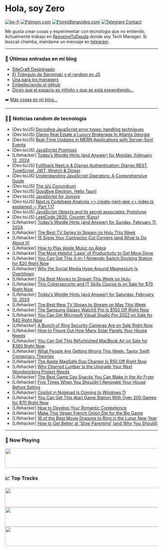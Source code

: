 # Hola, soy Zero

[![ko-fi](https://ko-fi.com/img/githubbutton_sm.svg)](https://ko-fi.com/J3J4N0LUK)
[![Patreon.com](https://img.shields.io/endpoint.svg?url=https%3A%2F%2Fshieldsio-patreon.vercel.app%2Fapi%3Fusername%3Dzerodragon%26type%3Dpatrons&style=for-the-badge)](https://patreon.com/zerodragon)
[![FloresBenavides.com](https://img.shields.io/website?down_message=oops&label=MiBlog&style=for-the-badge&up_message=online&url=https%3A%2F%2Ffloresbenavides.com)](https://floresbenavides.com)
[![Telegram Contact](https://img.shields.io/badge/escr%C3%ADbeme-ZeroDragon-%2326A5E4?style=for-the-badge&logo=telegram)](https://t.me/zerodragon)

Me gusta crear cosas y experimentar con tecnología que no entiendo.
Actualmente trabajo en [ResuelveTuDeuda](http://github.com/resuelve) donde soy Tech Manager.
Si buscas chamba, mandame un mensaje en [telegram](https://t.me/zerodragon).

---

### 📕 Últimas entradas en mi blog
<!-- BLOG-POST-LIST:START -->
- [SiteCraft Desplegado](https://floresbenavides.com/sitecraft-desplegado/)
- [El Triángulo de Sierpinski y el random en JS](https://floresbenavides.com/el-triangulo-de-sierpinski-y-el-random-en-js/)
- [Una para los managers](https://floresbenavides.com/una-para-los-managers/)
- [Embelleciendo el github](https://floresbenavides.com/embelleciendo-el-github/)
- [Dicen que el espacio es infinito y que se está expandiendo…](https://floresbenavides.com/dicen-que-el-espacio-es-infinito-y-que-se-esta-expandiendo/)
<!-- BLOG-POST-LIST:END -->

➡️ [Más cosas en mi blog...](https://floresbenavides.com)

---

### 👨‍💻 Noticias random de tecnología
<!-- TECH-POSTS:START -->
- [Dev.to/JS] [Decoding JavaScript error types: handling techniques](https://dev.to/nikolasbarwicki/decoding-javascript-error-types-handling-techniques-1ho9)
- [Dev.to/JS] [Clareo Real Estate a Luxury Brokerage In Atlanta Georgia](https://dev.to/clareorealestate/clareo-real-estate-a-luxury-brokerage-in-atlanta-georgia-12do)
- [Dev.to/JS] [Real-Time Updates in MERN Applications with Server-Sent Events](https://dev.to/ssonawane511/real-time-updates-in-mern-applications-with-server-sent-events-4ih)
- [Dev.to/JS] [JavaScript Promises](https://dev.to/narenmnp/javascript-promises-3lgm)
- [Lifehacker] [Today’s Wordle Hints &lpar;and Answer&rpar; for Monday, February 12, 2024](https://lifehacker.com/entertainment/wordle-answer-today-february-12-2024)
- [Dev.to/JS] [FullStack Next.js &amp; Django Authentication: Django REST, TypeScript, JWT, Wretch &amp; Djoser](https://dev.to/koladev/fullstack-nextjs-django-authentication-django-rest-typescript-jwt-wretch-djoser-2pcf)
- [Dev.to/JS] [Understanding JavaScript Operators: A Comprehensive Guide](https://dev.to/devendra_2806/understanding-javascript-operators-a-comprehensive-guide-57j1)
- [Dev.to/JS] [The ü/ü Conundrum](https://dev.to/epilot/the-uu-conundrum-2d75)
- [Dev.to/JS] [Goodbye Electron. Hello Tauri!](https://dev.to/dedsyn4ps3/goodbye-electron-hello-tauri-26d5)
- [Dev.to/JS] [JavaScript for Juniors](https://dev.to/lennydevx/javascript-for-juniors-4o64)
- [Dev.to/JS] [Next.js Codebase Analysis &lt;&gt; create-next-app &lt;&gt; index.ts explained — Part 1.17](https://dev.to/ramunarasinga/nextjs-codebase-analysis-create-next-app-indexts-explained-part-117-eag)
- [Dev.to/JS] [JavaScript Objects and its secret associates: Prototype](https://dev.to/ms_74/javascript-objects-and-its-secret-associates-prototype-1ad1)
- [Dev.to/JS] [LeetCode 2620. Counter &lpar;Easy&rpar;](https://dev.to/yuridevat/leetcode-2620-counter-easy-5bm)
- [Lifehacker] [Today’s Wordle Hints &lpar;and Answer&rpar; for Sunday, February 11, 2024](https://lifehacker.com/entertainment/wordle-answer-today-february-11-2024)
- [Lifehacker] [The Best TV Series to Stream on Hulu This Week](https://lifehacker.com/entertainment/best-new-tv-shows-to-stream-on-hulu)
- [Lifehacker] [15 Signs Your Contractor Cut Corners &lpar;and What to Do About It&rpar;](https://lifehacker.com/home/signs-your-contractor-cut-corners-in-your-remodel)
- [Lifehacker] [How to Play Apple Music on Alexa](https://lifehacker.com/tech/how-to-play-apple-music-on-alexa)
- [Lifehacker] [The Most Helpful ‘Laws’ of Productivity to Get More Done](https://lifehacker.com/work/laws-of-productivity)
- [Lifehacker] [You Can Get This 3-in-1 Nintendo Switch Docking Station for $20 Right Now](https://lifehacker.com/nintendo-switch-docking-station-sale)
- [Lifehacker] [Why the Social Media Hype Around Magnesium Is Overblown](https://lifehacker.com/health/why-is-magnesium-so-popular-right-now)
- [Lifehacker] [The Best Movies to Stream This Week on Hulu](https://lifehacker.com/entertainment/best-movies-to-stream-this-week-on-hulu)
- [Lifehacker] [This Cybersecurity and IT Skills Course Is on Sale for $70 Right Now](https://lifehacker.com/cybersecurity-it-skills-course-sale)
- [Lifehacker] [Today’s Wordle Hints &lpar;and Answer&rpar; for Saturday, February 10, 2024](https://lifehacker.com/entertainment/wordle-answer-today-february-10-2024)
- [Lifehacker] [The Best New TV Shows to Stream on Max This Week](https://lifehacker.com/entertainment/best-new-tv-shows-streaming-on-max-this-week)
- [Lifehacker] [The Samsung Galaxy Watch5 Pro Is $150 Off Right Now](https://lifehacker.com/health/samsung-galaxy-watch5-pro-sale)
- [Lifehacker] [You Can Get Microsoft Visual Studio Pro 2022 on Sale for $40 Right Now](https://lifehacker.com/tech/microsoft-visual-studio-2022-sale)
- [Lifehacker] [A Bunch of Ring Security Cameras Are on Sale Right Now](https://lifehacker.com/tech/ring-security-camera-bundles-sale)
- [Lifehacker] [How to Figure Out How Many Solar Panels Your House Needs](https://lifehacker.com/home/how-to-figure-out-how-many-solar-panels)
- [Lifehacker] [You Can Get This Refurbished MacBook Air on Sale for $380 Right Now](https://lifehacker.com/refurbished-2017-macbook-air-sale)
- [Lifehacker] [What People Are Getting Wrong This Week: Taylor Swift Conspiracy Theories](https://lifehacker.com/entertainment/taylor-swift-conspiracy-theories)
- [Lifehacker] [The Apple MagSafe Duo Charger Is $50 Off Right Now](https://lifehacker.com/tech/apple-magsafe-duo-charger-sale)
- [Lifehacker] [Why Charred Lumber Is the Upgrade Your Next Woodworking Project Needs](https://lifehacker.com/home/why-charred-lumber-is-the-upgrade-your-next-project-needs)
- [Lifehacker] [The Best Game Day Snacks You Can Make in the Air Fryer](https://lifehacker.com/food-drink/the-best-air-fryer-snacks-for-the-big-game)
- [Lifehacker] [Five Times When You Shouldn&#39;t Renovate Your House Before Selling](https://lifehacker.com/money/when-not-to-renovate-your-house-before-selling)
- [Lifehacker] [Copilot in Notepad Is Coming to Windows 11](https://lifehacker.com/tech/copilot-in-notepad-windows-11)
- [Lifehacker] [You Can Get This Atari Game Station With Over 200 Games for $70 Right Now](https://lifehacker.com/entertainment/atari-game-station-sale)
- [Lifehacker] [How to Develop Your Romantic Competence](https://lifehacker.com/relationships/how-to-develop-your-romantic-competence)
- [Lifehacker] [Make This Vegan French Onion Dip for the Big Game](https://lifehacker.com/food-drink/vegan-french-onion-dip-recipe)
- [Lifehacker] [16 of the Best Movie Dragons to Ring in the Lunar New Year](https://lifehacker.com/entertainment/best-movies-with-dragons)
- [Lifehacker] [How to Get Better at ‘Slow Parenting’ &lpar;and Why You Should&rpar;](https://lifehacker.com/family/how-to-get-better-at-slow-parenting)<!-- TECH-POSTS:END -->

---

### 🎵 Now Playing
<a href="https://spotify-now-playing-dun.vercel.app/now-playing?open"><img src="https://spotify-now-playing-dun.vercel.app/now-playing" width="540" height="64"></a>

### 📈 Top Tracks
<a href="https://spotify-now-playing-dun.vercel.app/top-tracks?i=1&open"><img src="https://spotify-now-playing-dun.vercel.app/top-tracks?i=1" width="540" height="64"></a>
<a href="https://spotify-now-playing-dun.vercel.app/top-tracks?i=2&open"><img src="https://spotify-now-playing-dun.vercel.app/top-tracks?i=2" width="540" height="64"></a>
<a href="https://spotify-now-playing-dun.vercel.app/top-tracks?i=3&open"><img src="https://spotify-now-playing-dun.vercel.app/top-tracks?i=3" width="540" height="64"></a>
